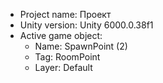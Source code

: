 <!-- UNITY CODE ASSIST INSTRUCTIONS START -->
- Project name: Проект
- Unity version: Unity 6000.0.38f1
- Active game object:
  - Name: SpawnPoint (2)
  - Tag: RoomPoint
  - Layer: Default
<!-- UNITY CODE ASSIST INSTRUCTIONS END -->